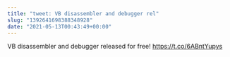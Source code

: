 ```yaml
---
title: "tweet: VB disassembler and debugger rel"
slug: "1392641698388348928"
date: "2021-05-13T00:43:49+00:00"
---
```

VB disassembler and debugger released for free! https://t.co/6ABntYupys